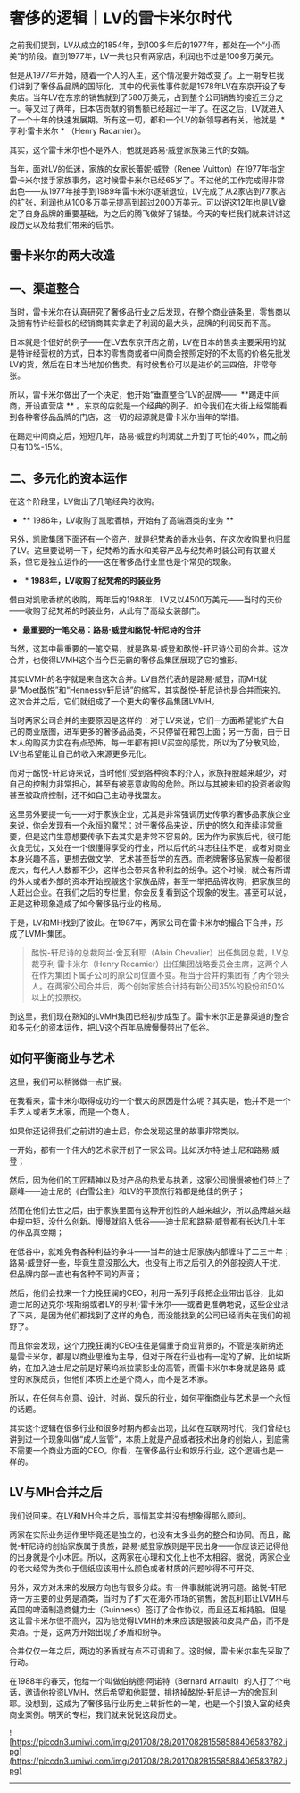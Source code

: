 # 奢侈的逻辑丨LV的雷卡米尔时代

之前我们提到，LV从成立的1854年，到100多年后的1977年，都处在一个“小而美”的阶段。直到1977年，LV一共也只有两家店，利润也不过是100多万美元。

但是从1977年开始，随着一个人的入主，这个情况要开始改变了。上一期专栏我们讲到了奢侈品品牌的国际化，其中的代表性事件就是1978年LV在东京开设了专卖店。当年LV在东京的销售就到了580万美元，占到整个公司销售的接近三分之一。等又过了两年，日本店贡献的销售额已经超过一半了。在这之后，LV就进入了一个十年的快速发展期。所有这一切，都和一个LV的新领导者有关，他就是  *亨利·雷卡米尔 * （Henry Racamier）。

其实，这个雷卡米尔也不是外人，他就是路易·威登家族第三代的女婿。

当年，面对LV的低迷，家族的女家长蕾妮·威登（Renee Vuitton）在1977年指定雷卡米尔接手家族事务，这时候雷卡米尔已经65岁了。不过他的工作完成得非常出色——从1977年接手到1989年雷卡米尔逐渐退位，LV完成了从2家店到77家店的扩张，利润也从100多万美元提高到超过2000万美元。可以说这12年也是LV奠定了自身品牌的重要基础，为之后的腾飞做好了铺垫。今天的专栏我们就来讲讲这段历史以及给我们带来的启示。

## 雷卡米尔的两大改造

## 一、渠道整合

当时，雷卡米尔在认真研究了奢侈品行业之后发现，在整个商业链条里，零售商以及拥有特许经营权的经销商其实拿走了利润的最大头，品牌的利润反而不高。

日本就是个很好的例子——在LV去东京开店之前，LV在日本的售卖主要采用的就是特许经营权的方式，日本的零售商或者中间商会按照定好的不太高的价格先批发LV的货，然后在日本当地加价售卖。有时候售价可以是进价的三四倍，非常夸张。

所以，雷卡米尔做出了一个决定，他开始“垂直整合”LV的品牌——  **踢走中间商，开设直营店 ** 。东京的店就是一个经典的例子。如今我们在大街上经常能看到各种奢侈品品牌的门店，这一切的起源就是雷卡米尔当年的举措。

在踢走中间商之后，短短几年，路易·威登的利润就上升到了可怕的40%，而之前只有10%-15%。

## 二、多元化的资本运作

在这个阶段里，LV做出了几笔经典的收购。

* ** 1986年，LV收购了凯歌香槟，开始有了高端酒类的业务 ** 

另外，凯歌集团下面还有一个资产，就是纪梵希的香水业务，在这次收购里也归属了LV。这里要说明一下，纪梵希的香水和美容产品与纪梵希时装公司有联盟关系，但它是独立运作的——这在奢侈品行业里也是个常见的现象。

*  * **1988年，LV收购了纪梵希的时装业务** 

借由对凯歌香槟的收购，两年后的1988年，LV又以4500万美元——当时的天价——收购了纪梵希的时装业务，从此有了高级女装部门。

* **最重要的一笔交易：路易·威登和酩悦-轩尼诗的合并** 

当然，这其中最重要的一笔交易，就是路易·威登和酩悦-轩尼诗公司的合并。这次合并，也使得LVMH这个当今巨无霸的奢侈品集团展现了它的雏形。

其实LVMH的名字就是来自这次合并。LV自然代表的是路易·威登，而MH就是“Moet酩悦”和“Hennessy轩尼诗”的缩写，其实酩悦-轩尼诗也是合并而来的。这次合并之后，它们就组成了一个更大的奢侈品集团LVMH。

当时两家公司合并的主要原因是这样的：对于LV来说，它们一方面希望能扩大自己的商业版图，进军更多的奢侈品品类，不只停留在箱包上面；另一方面，由于日本人的购买力实在有点恐怖，每一年都有把LV买空的感觉，所以为了分散风险，LV也希望能让自己的收入来源更多元化。

而对于酩悦-轩尼诗来说，当时他们受到各种资本的介入，家族持股越来越少，对自己的控制力非常担心，甚至有被恶意收购的危险。所以与其被未知的投资者收购甚至被政府控制，还不如自己主动寻找盟友。

这里另外要提一句——对于家族企业，尤其是非常强调历史传承的奢侈品家族企业来说，你会发现有一个永恒的魔咒：对于奢侈品来说，历史的悠久和连续非常重要，但是这门生意想要传承下去其实是非常不容易的。因为作为家族后代，很可能衣食无忧，又处在一个很懂得享受的行业，所以后代的斗志往往不足，或者对商业本身兴趣不高，更想去做文学、艺术甚至哲学的东西。而老牌奢侈品家族一般都很庞大，每代人人数都不少，这样也会带来各种利益的纷争。这个时候，就会有所谓的外人或者外部的资本开始觊觎这个家族品牌，甚至一举把品牌收购，把家族里的人赶出企业。在我们之后的专栏里，你会反复看到这个现象的发生。甚至可以说，正是这种现象造成了如今奢侈品行业的格局。

于是，LV和MH找到了彼此。在1987年，两家公司在雷卡米尔的撮合下合并，形成了LVMH集团。

> 酩悦-轩尼诗的总裁阿兰·舍瓦利耶（Alain Chevalier）出任集团总裁，LV总裁亨利·雷卡米尔（Henry Recamier）出任集团战略委员会主席，这两个人在作为集团下属子公司的原公司位置不变。相当于合并的集团有了两个领头人。在两家公司合并后，两个创始家族合计持有新公司35%的股份和50%以上的投票权。

到这里，我们现在熟知的LVMH集团已经初步成型了。雷卡米尔正是靠渠道的整合和多元化的资本运作，把LV这个百年品牌慢慢带出了低谷。

## 如何平衡商业与艺术

这里，我们可以稍微做一点扩展。

在我看来，雷卡米尔取得成功的一个很大的原因是什么呢？其实是，他并不是一个手艺人或者艺术家，而是一个商人。

如果你还记得我们之前讲的迪士尼，你会发现这里的故事非常类似。

一开始，都有一个伟大的艺术家开创了一家公司。比如沃尔特·迪士尼和路易·威登；

然后，因为他们的工匠精神以及对产品的热爱与执着，这家公司慢慢被他们带上了巅峰——迪士尼的《白雪公主》和LV的平顶旅行箱都是绝佳的例子；

然而在他们去世之后，由于家族里面有这种开创性的人越来越少，所以品牌越来越中规中矩，没什么创新。慢慢就陷入低谷——迪士尼和路易·威登都有长达几十年的作品真空期；

在低谷中，就难免有各种利益的争斗——当年的迪士尼家族内部缠斗了二三十年；路易·威登好一些，毕竟生意没那么大，也没有上市之后引入的外部投资人干扰，但品牌内部一直也有各种不同的声音；

然后，他们会找来一个力挽狂澜的CEO，利用一系列手段把企业带出低谷，比如迪士尼的迈克尔·埃斯纳或者LV的亨利·雷卡米尔——或者更准确地说，这些企业活了下来，是因为他们都找到了这样的角色，而没能找到的公司已经消失在我们的视野了。

而且你会发现，这个力挽狂澜的CEO往往是偏重于商业背景的，不管是埃斯纳还是雷卡米尔，都是以商业思维为主导，但对于所在行业也有一定的了解。比如埃斯纳，在加入迪士尼之前是好莱坞派拉蒙影业的高管，而雷卡米尔本身就是路易·威登的家族成员，但他们本质上还是个商人，而不是艺术家。

所以，在任何与创意、设计、时尚、娱乐的行业，如何平衡商业与艺术是一个永恒的话题。

其实这个逻辑在很多行业和很多时期内都会出现，比如在互联网时代，我们曾经也讲到过一个现象叫做“成人监管”，本质上就是产品或者技术出身的创始人，到底需不需要一个商业方面的CEO。你看，在奢侈品行业和娱乐行业，这个逻辑也是一样的。

## LV与MH合并之后

我们说回来。在LV和MH合并之后，事情其实并没有想象得那么顺利。

两家在实际业务运作里毕竟还是独立的，也没有太多业务的整合和协同。而且，酩悦-轩尼诗的创始家族属于贵族，路易·威登家族则是平民出身——你应该还记得他的出身就是个小木匠。所以，这两家在心理和文化上也不太相容。据说，两家企业的老大经常为类似于信纸应该用什么颜色或者材质的问题吵得不可开交。

另外，双方对未来的发展方向也有很多分歧。有一件事就能说明问题。酩悦-轩尼诗一方主要的业务是酒类，当时为了扩大在海外市场的销售，舍瓦利耶让LVMH与英国的啤酒制造商健力士（Guinness）签订了合作协议，而且还互相持股。但是这让雷卡米尔很不高兴，因为他觉得LVMH的未来应该是服装和皮具产品，而不是卖酒。于是，这两方开始出现了矛盾和纷争。

合并仅仅一年之后，两边的矛盾就有点不可调和了。这时候，雷卡米尔率先采取了行动。

在1988年的春天，他给一个叫做伯纳德·阿诺特（Bernard Arnault）的人打了个电话，邀请他投资LVMH，然后希望和他联盟，排挤掉酩悦-轩尼诗一方的舍瓦利耶。没想到，这成为了奢侈品行业历史上转折性的一笔，也是一个引狼入室的经典商业案例。明天的专栏，我们就来说说这段历史。

![https://piccdn3.umiwi.com/img/201708/28/201708281558588406583782.jpg](https://piccdn3.umiwi.com/img/201708/28/201708281558588406583782.jpg)

---
